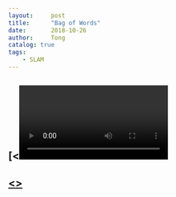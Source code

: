 ```yaml
---
layout:     post
title:      "Bag of Words"
date:       2018-10-26
author:     Tong
catalog: true
tags:
    - SLAM
---
```


## [<<Video Google: A Text Retrieval Approach to Object Matching in Videos>> Review][[paper-Bag-of-Words]]



## [<<Scalable Recognition with a Vocabulary Tree>>][paper-vocabulary-tree]


[paper-Bag-of-Words]: http://www.robots.ox.ac.uk/~vgg/publications/papers/sivic03.pdf
[paper-vocabulary-tree]: http://www-inst.eecs.berkeley.edu/~cs294-6/fa06/papers/nister_stewenius_cvpr2006.pdf